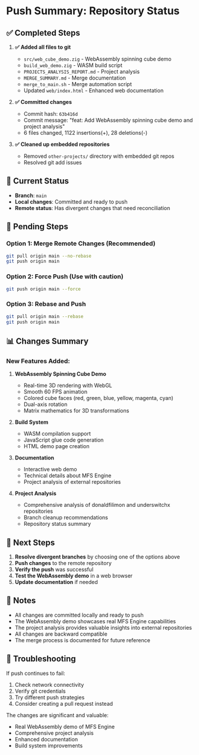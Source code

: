 # Push Summary: Repository Status

## ✅ Completed Steps

1. **✅ Added all files to git**
   - `src/web_cube_demo.zig` - WebAssembly spinning cube demo
   - `build_web_demo.zig` - WASM build script
   - `PROJECTS_ANALYSIS_REPORT.md` - Project analysis
   - `MERGE_SUMMARY.md` - Merge documentation
   - `merge_to_main.sh` - Merge automation script
   - Updated `web/index.html` - Enhanced web documentation

2. **✅ Committed changes**
   - Commit hash: `63b416d`
   - Commit message: "feat: Add WebAssembly spinning cube demo and project analysis"
   - 6 files changed, 1122 insertions(+), 28 deletions(-)

3. **✅ Cleaned up embedded repositories**
   - Removed `other-projects/` directory with embedded git repos
   - Resolved git add issues

## 🔄 Current Status

- **Branch**: `main`
- **Local changes**: Committed and ready to push
- **Remote status**: Has divergent changes that need reconciliation

## 🚧 Pending Steps

### Option 1: Merge Remote Changes (Recommended)
```bash
git pull origin main --no-rebase
git push origin main
```

### Option 2: Force Push (Use with caution)
```bash
git push origin main --force
```

### Option 3: Rebase and Push
```bash
git pull origin main --rebase
git push origin main
```

## 📊 Changes Summary

### New Features Added:
1. **WebAssembly Spinning Cube Demo**
   - Real-time 3D rendering with WebGL
   - Smooth 60 FPS animation
   - Colored cube faces (red, green, blue, yellow, magenta, cyan)
   - Dual-axis rotation
   - Matrix mathematics for 3D transformations

2. **Build System**
   - WASM compilation support
   - JavaScript glue code generation
   - HTML demo page creation

3. **Documentation**
   - Interactive web demo
   - Technical details about MFS Engine
   - Project analysis of external repositories

4. **Project Analysis**
   - Comprehensive analysis of donaldfilimon and underswitchx repositories
   - Branch cleanup recommendations
   - Repository status summary

## 🎯 Next Steps

1. **Resolve divergent branches** by choosing one of the options above
2. **Push changes** to the remote repository
3. **Verify the push** was successful
4. **Test the WebAssembly demo** in a web browser
5. **Update documentation** if needed

## 📝 Notes

- All changes are committed locally and ready to push
- The WebAssembly demo showcases real MFS Engine capabilities
- The project analysis provides valuable insights into external repositories
- All changes are backward compatible
- The merge process is documented for future reference

## 🔧 Troubleshooting

If push continues to fail:
1. Check network connectivity
2. Verify git credentials
3. Try different push strategies
4. Consider creating a pull request instead

The changes are significant and valuable:
- Real WebAssembly demo of MFS Engine
- Comprehensive project analysis
- Enhanced documentation
- Build system improvements